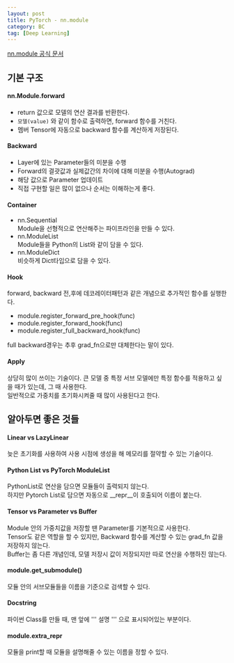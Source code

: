 ```yaml
---
layout: post
title: PyTorch - nn.module
category: BC
tag: [Deep Learning] 
---
```


[nn.module 공식 문서](https://pytorch.org/docs/stable/generated/torch.nn.Module.html?highlight=nn%20module#torch.nn.Module)

## 기본 구조  

#### nn.Module.forward

- return 값으로 모델의 연산 결과를 반환한다.  
- `모델(value)` 와 같이 함수로 출력하면, forward 함수를 거친다.  
- 멤버 Tensor에 자동으로 backward 함수를 계산하게 저장된다.  

#### Backward

- Layer에 있는 Parameter들의 미분을 수행  
- Forward의 결괏값과 실제값간의 차이에 대해 미분을 수행(Autograd)  
- 해당 값으로 Parameter 업데이트  
- 직접 구현할 일은 많이 없으나 순서는 이해하는게 좋다.  

#### Container  

- nn.Sequential  
    Module을 선형적으로 연산해주는 파이프라인을 만들 수 있다.  
- nn.ModuleList  
    Module들을 Python의 List와 같이 담을 수 있다.  
- nn.ModuleDict  
    비슷하게 Dict타입으로 담을 수 있다.  

#### Hook

forward, backward 전,후에 데코레이터패턴과 같은 개념으로 추가적인 함수를 실행한다.  

- module.register_forward_pre_hook(func)
- module.register_forward_hook(func)
- module.register_full_backward_hook(func)

full backward경우는 추후 grad_fn으로만 대체한다는 말이 있다.  

#### Apply  

상당히 많이 쓰이는 기술이다. 큰 모델 중 특정 서브 모델에만 특정 함수를 적용하고 싶을 때가 있는데, 그 때 사용한다.  
일반적으로 가중치를 초기화시켜줄 때 많이 사용된다고 한다.  


## 알아두면 좋은 것들

#### Linear vs LazyLinear  

늦은 초기화를 사용하여 사용 시점에 생성을 해 메모리를 절약할 수 있는 기술이다.  

#### Python List vs PyTorch ModuleList

PythonList로 연산을 담으면 모듈들이 출력되지 않는다.  
하지만 Pytorch List로 담으면 자동으로 __repr__이 호출되어 이름이 붙는다.  

#### Tensor vs Parameter vs Buffer

Module 안의 가중치값을 저장할 땐 Parameter를 기본적으로 사용한다.  
Tensor도 같은 역할을 할 수 있지만, Backward 함수를 계산할 수 있는 grad_fn 값을 저장하지 않는다.  
Buffer는 좀 다른 개념인데, 모델 저장시 값이 저장되지만 따로 연산을 수행하진 않는다.  

#### module.get_submodule()  

모듈 안의 서브모듈들을 이름을 기준으로 검색할 수 있다.  

#### Docstring  

파이썬 Class를 만들 때, 맨 앞에 ''' 설명 ''' 으로 표시되어있는 부분이다.  

#### module.extra_repr  

모듈을 print할 때 모듈을 설명해줄 수 있는 이름을 정할 수 있다.  
